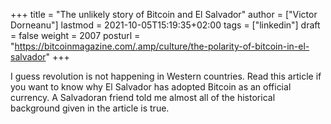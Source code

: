 +++
title = "The unlikely story of Bitcoin and El Salvador"
author = ["Victor Dorneanu"]
lastmod = 2021-10-05T15:19:35+02:00
tags = ["linkedin"]
draft = false
weight = 2007
posturl = "https://bitcoinmagazine.com/.amp/culture/the-polarity-of-bitcoin-in-el-salvador"
+++

I guess revolution is not happening in Western countries. Read this article if you want to know why El Salvador has adopted Bitcoin as an official currency.
A Salvadoran friend told me almost all of the historical background given in the article is true.
